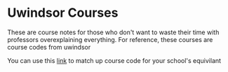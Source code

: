 # Uwindsor Courses
 These are course notes for those who don't want to waste their time with professors overexplaining everything. For reference, these courses are course codes from uwindsor

 You can use this [link](https://web4.uwindsor.ca/units/registrar/calendars/undergraduate/fall2019.nsf/982f0e5f06b5c9a285256d6e006cff78/fb6695172a9a1ba385257364004a8752!OpenDocument) to match up course code for your school's equivilant
